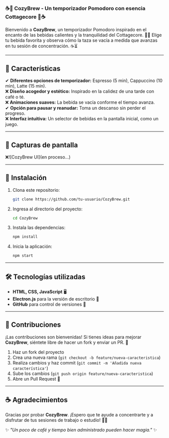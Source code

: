 ### ☕🌿 **CozyBrew - Un temporizador Pomodoro con esencia Cottagecore** 🌿☕

Bienvenido a **CozyBrew**, un temporizador Pomodoro inspirado en el encanto de las bebidas calientes y la tranquilidad del Cottagecore. 🍃✨ Elige tu bebida favorita y observa cómo la taza se vacía a medida que avanzas en tu sesión de concentración. ☕⏳

---

## 🌟 Características
✔ **Diferentes opciones de temporizador:** Espresso (5 min), Cappuccino (10 min), Latte (15 min).  
❌ **Diseño acogedor y estético:** Inspirado en la calidez de una tarde con café o té.  
❌ **Animaciones suaves:** La bebida se vacía conforme el tiempo avanza.  
✔ **Opción para pausar y reanudar:** Toma un descanso sin perder el progreso.  
❌ **Interfaz intuitiva:** Un selector de bebidas en la pantalla inicial, como un juego.  

---

## 🎨 Capturas de pantalla
❌![CozyBrew UI](en proceso...)

---

## 🚀 Instalación
1. Clona este repositorio:
   ```sh
   git clone https://github.com/tu-usuario/CozyBrew.git
   ```
2. Ingresa al directorio del proyecto:
   ```sh
   cd CozyBrew
   ```
3. Instala las dependencias:
   ```sh
   npm install
   ```
4. Inicia la aplicación:
   ```sh
   npm start
   ```

---

## 🛠️ Tecnologías utilizadas
- **HTML, CSS, JavaScript** 🖥️
- **Electron.js** para la versión de escritorio 🏡
- **GitHub** para control de versiones 📝

---

## 💖 Contribuciones
¡Las contribuciones son bienvenidas! Si tienes ideas para mejorar **CozyBrew**, siéntete libre de hacer un fork y enviar un PR. 🌸

1. Haz un fork del proyecto
2. Crea una nueva rama (`git checkout -b feature/nueva-caracteristica`)
3. Realiza cambios y haz commit (`git commit -m 'Añadida nueva característica'`)
4. Sube los cambios (`git push origin feature/nueva-caracteristica`)
5. Abre un Pull Request 🚀

---

## ☕ Agradecimientos
Gracias por probar **CozyBrew**. ¡Espero que te ayude a concentrarte y a disfrutar de tus sesiones de trabajo o estudio! 🌿💛

✨ *"Un poco de café y tiempo bien administrado pueden hacer magia."* ✨

